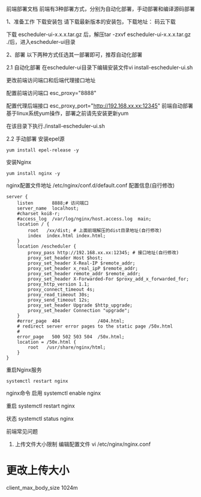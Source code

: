 前端部署文档
前端有3种部署方式，分别为自动化部署，手动部署和编译源码部署

1、准备工作
下载安装包
请下载最新版本的安装包，下载地址： 码云下载

下载 escheduler-ui-x.x.x.tar.gz 后，解压tar -zxvf escheduler-ui-x.x.x.tar.gz ./后，进入escheduler-ui目录

2、部署
以下两种方式任选其一部署即可，推荐自动化部署

2.1 自动化部署
在escheduler-ui目录下编辑安装文件vi install-escheduler-ui.sh

更改前端访问端口和后端代理接口地址

配置前端访问端口
esc_proxy="8888"

配置代理后端接口
esc_proxy_port="http://192.168.xx.xx:12345"
前端自动部署基于linux系统yum操作，部署之前请先安装更新yum

在该目录下执行./install-escheduler-ui.sh

2.2 手动部署
安装epel源     

    yum install epel-release -y

安装Nginx 
    
    yum install nginx -y

nginx配置文件地址
/etc/nginx/conf.d/default.conf
配置信息(自行修改)

    server {
        listen       8888;# 访问端口
        server_name  localhost;
        #charset koi8-r;
        #access_log  /var/log/nginx/host.access.log  main;
        location / {
            root   /xx/dist; # 上面前端解压的dist目录地址(自行修改)
            index  index.html index.html;
        }
        location /escheduler {
            proxy_pass http://192.168.xx.xx:12345; # 接口地址(自行修改)
            proxy_set_header Host $host;
            proxy_set_header X-Real-IP $remote_addr;
            proxy_set_header x_real_ipP $remote_addr;
            proxy_set_header remote_addr $remote_addr;
            proxy_set_header X-Forwarded-For $proxy_add_x_forwarded_for;
            proxy_http_version 1.1;
            proxy_connect_timeout 4s;
            proxy_read_timeout 30s;
            proxy_send_timeout 12s;
            proxy_set_header Upgrade $http_upgrade;
            proxy_set_header Connection "upgrade";
        }
        #error_page  404              /404.html;
        # redirect server error pages to the static page /50x.html
        #
        error_page   500 502 503 504  /50x.html;
        location = /50x.html {
            root   /usr/share/nginx/html;
        }
    }
重启Nginx服务

    systemctl restart nginx
nginx命令
启用 systemctl enable nginx

重启 systemctl restart nginx

状态 systemctl status nginx

前端常见问题
1. 上传文件大小限制
编辑配置文件 vi /etc/nginx/nginx.conf

# 更改上传大小
client_max_body_size 1024m